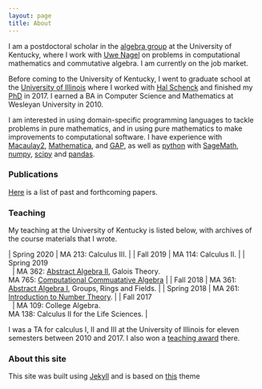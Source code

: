 ```yaml
---
layout: page
title: About
---
```


I am a postdoctoral scholar in the [algebra
group](https://math.as.uky.edu/algebra-and-number-theory) at the
University of Kentucky, where I work with [Uwe
Nagel](http://www.ms.uky.edu/~uwenagel/) on problems in
computational mathematics and commutative algebra. I am currently on
the job market.

Before coming to the University of Kentucky, I went to graduate school
at the [University of Illinois](https://math.illinois.edu/) where I
worked with [Hal
Schenck](https://math.illinois.edu/directory/profile/schenck) and
finished my [PhD](http://hdl.handle.net/2142/97758) in 2017. I earned
a BA in Computer Science and Mathematics at Wesleyan University in
2010.

I am interested in using domain-specific programming languages to
tackle problems in pure mathematics, and in using pure mathematics to
make improvements to computational software. I have experience with
[Macaulay2](https://faculty.math.illinois.edu/Macaulay2/),
[Mathematica](https://www.wolfram.com/mathematica/), and
[GAP](https://www.gap-system.org/), as well as
[python](python.org/) with
[SageMath](https://www.sagemath.org/), [numpy](https://numpy.org/),
[scipy](https://www.scipy.org/) and
[pandas](https://pandas.pydata.org/).


### Publications

[Here]({{site.url}}/publications.html) is a list of past and
forthcoming papers.

### Teaching

My teaching at the University of Kentucky is listed below, with
archives of the course materials that I wrote.

| Spring 2020             | MA 213: Calculus III.                                                                                                           |
| Fall 2019               | MA 114: Calculus II.                                                                                                            |
| Spring 2019 <br> &nbsp; | MA 362: [Abstract Algebra II](public/362.zip), Galois Theory. <br> MA 765: [Computational Commuatative Algebra](public/765.pdf) |
| Fall 2018               | MA 361: [Abstract Algebra I](public/361.zip), Groups, Rings and Fields.                                                         |
| Spring 2018             | MA 261: [Introduction to Number Theory](public/261.zip).                                                                        |
| Fall 2017 <br> &nbsp;   | MA 109: College Algebra. <br> MA 138: Calculus II for the Life Sciences.                                                        |

I was a TA for calculus I, II and III at the University of Illinois
for eleven semesters between 2010 and 2017. I also won a [teaching
award](https://conf.math.illinois.edu/GraduateProgram/department-ta-award.html)
there.

### About this site

This site was built using [Jekyll](https://jekyllrb.com/) and is based
on [this](https://hyde.getpoole.com/) theme
